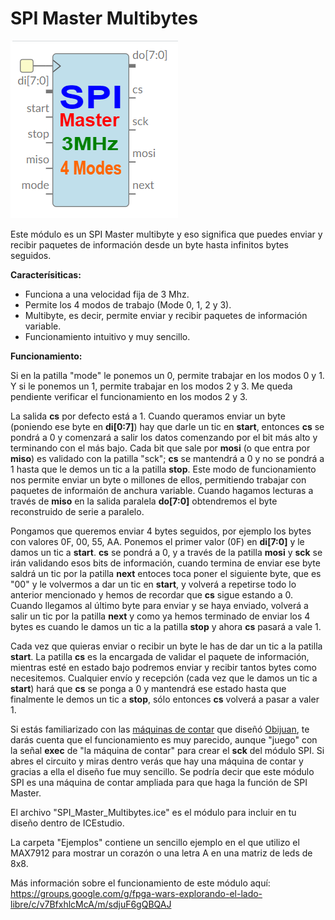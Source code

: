 # SPI Master Multibytes

![](https://github.com/Democrito/repositorios/blob/master/SPI/SPI_Master/SPI_Master_Multibytes.png)

Este módulo es un SPI Master multibyte y eso significa que puedes enviar y recibir paquetes de información desde un byte hasta infinitos bytes seguidos.

**Caracterísiticas:**

* Funciona a una velocidad fija de 3 Mhz.
* Permite los 4 modos de trabajo (Mode 0, 1, 2 y 3).
* Multibyte, es decir, permite enviar y recibir paquetes de información variable.
* Funcionamiento intuitivo y muy sencillo.

**Funcionamiento:**

Si en la patilla "mode" le ponemos un 0, permite trabajar en los modos 0 y 1. Y si le ponemos un 1, permite trabajar en los modos 2 y 3. Me queda pendiente verificar el funcionamiento en los modos 2 y 3.

La salida **cs** por defecto está a 1. Cuando queramos enviar un byte (poniendo ese byte en **di[0:7]**) hay que darle un tic en **start**, entonces **cs** se pondrá a 0 y comenzará a salir los datos comenzando por el bit más alto y terminando con el más bajo. Cada bit que sale por **mosi** (o que entra por **miso**) es validado con la patilla "sck"; **cs** se mantendrá a 0 y no se pondrá a 1 hasta que le demos un tic a la patilla **stop**. Este modo de funcionamiento nos permite enviar un byte o millones de ellos, permitiendo trabajar con paquetes de informaión de anchura variable. Cuando hagamos lecturas a través de **miso** en la salida paralela **do[7:0]** obtendremos el byte reconstruido de serie a paralelo.

Pongamos que queremos enviar 4 bytes seguidos, por ejemplo los bytes con valores 0F, 00, 55, AA. Ponemos el primer valor (0F) en **di[7:0]** y le damos un tic a **start**. **cs** se pondrá a 0, y a través de la patilla **mosi** y **sck** se irán validando esos bits de información, cuando termina de enviar ese byte saldrá un tic por la patilla **next** entoces toca poner el siguiente byte, que es "00" y le volvermos a dar un tic en **start**, y volverá a repetirse todo lo anterior mencionado y hemos de recordar que **cs** sigue estando a 0. Cuando llegamos al último byte para enviar y se haya enviado, volverá a salir un tic por la patilla **next** y como ya hemos terminado de enviar los 4 bytes es cuando le damos un tic a la patilla **stop** y ahora **cs** pasará a vale 1.

Cada vez que quieras enviar o recibir un byte le has de dar un tic a la patilla **start**. La patilla **cs** es la encargada de validar el paquete de información, mientras esté en estado bajo podremos enviar y recibir tantos bytes como necesitemos. Cualquier envío y recepción (cada vez que le damos un tic a **start**) hará que **cs** se ponga a 0 y mantendrá ese estado hasta que finalmente le demos un tic a **stop**, sólo entonces **cs** volverá a pasar a valer 1.

Si estás familiarizado con las [máquinas de contar](https://www.youtube.com/watch?v=TT8eNQ2egnw) que diseñó [Obijuan](https://www.youtube.com/watch?v=R59Q-MwFbM8&list=PLmnz0JqIMEzXaeYVzf2TfTzRekPIVoljw), te darás cuenta que el funcionamiento es muy parecido, aunque "juego" con la señal **exec** de "la máquina de contar" para crear el **sck** del módulo SPI. Si abres el circuito y miras dentro verás que hay una máquina de contar y gracias a ella el diseño fue muy sencillo. Se podría decir que este módulo SPI es una máquina de contar ampliada para que haga la función de SPI Master.

El archivo "SPI_Master_Multibytes.ice" es el módulo para incluir en tu diseño dentro de ICEstudio.

La carpeta "Ejemplos" contiene un sencillo ejemplo en el que utilizo el MAX7912 para mostrar un corazón o una letra A en una matriz de leds de 8x8.

Más información sobre el funcionamiento de este módulo aquí: https://groups.google.com/g/fpga-wars-explorando-el-lado-libre/c/v7BfxhlcMcA/m/sdjuF6gQBQAJ

